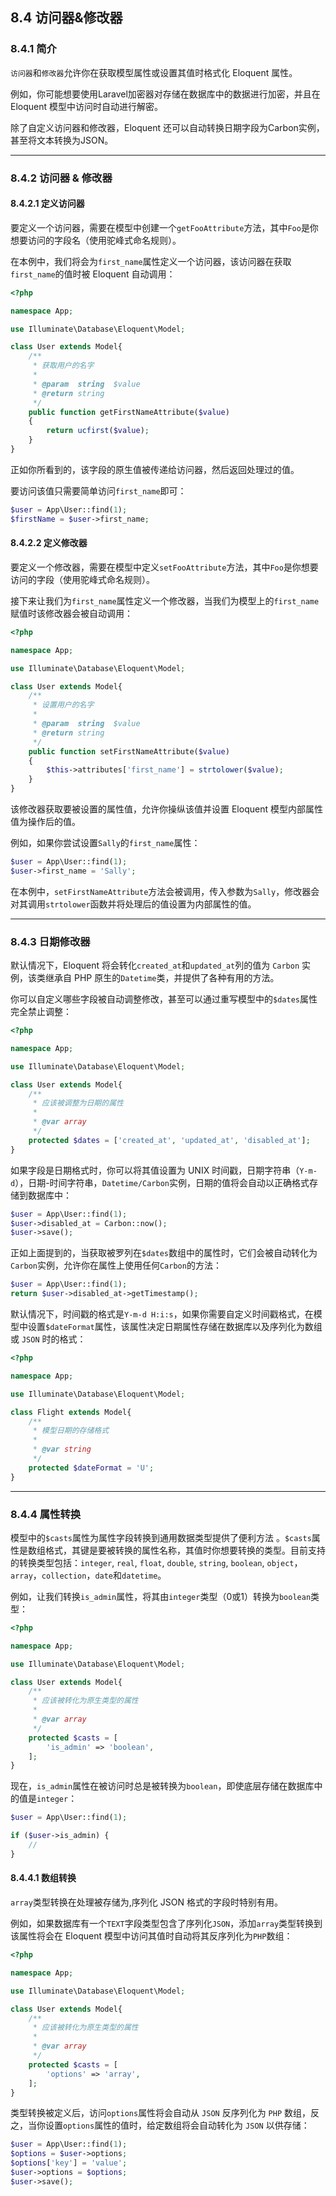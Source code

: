 ## 8.4 访问器&修改器

### 8.4.1 简介

`访问器`和`修改器`允许你在获取模型属性或设置其值时格式化 Eloquent 属性。

例如，你可能想要使用Laravel加密器对存储在数据库中的数据进行加密，并且在 Eloquent 模型中访问时自动进行解密。

除了自定义访问器和修改器，Eloquent 还可以自动转换日期字段为Carbon实例，甚至将文本转换为JSON。

----

### 8.4.2 访问器 & 修改器

#### 8.4.2.1 定义访问器

要定义一个访问器，需要在模型中创建一个`getFooAttribute`方法，其中`Foo`是你想要访问的字段名（使用驼峰式命名规则）。

在本例中，我们将会为`first_name`属性定义一个访问器，该访问器在获取`first_name`的值时被 Eloquent 自动调用：

```php
<?php

namespace App;

use Illuminate\Database\Eloquent\Model;

class User extends Model{
    /**
     * 获取用户的名字
     *
     * @param  string  $value
     * @return string
     */
    public function getFirstNameAttribute($value)
    {
        return ucfirst($value);
    }
}
```
正如你所看到的，该字段的原生值被传递给访问器，然后返回处理过的值。

要访问该值只需要简单访问`first_name`即可：

```php
$user = App\User::find(1);
$firstName = $user->first_name;
```

#### 8.4.2.2 定义修改器

要定义一个修改器，需要在模型中定义`setFooAttribute`方法，其中`Foo`是你想要访问的字段（使用驼峰式命名规则）。

接下来让我们为`first_name`属性定义一个修改器，当我们为模型上的`first_name`赋值时该修改器会被自动调用：

```php
<?php

namespace App;

use Illuminate\Database\Eloquent\Model;

class User extends Model{
    /**
     * 设置用户的名字
     *
     * @param  string  $value
     * @return string
     */
    public function setFirstNameAttribute($value)
    {
        $this->attributes['first_name'] = strtolower($value);
    }
}
```
该修改器获取要被设置的属性值，允许你操纵该值并设置 Eloquent 模型内部属性值为操作后的值。

例如，如果你尝试设置`Sally`的`first_name`属性：

```php
$user = App\User::find(1);
$user->first_name = 'Sally';
```
在本例中，`setFirstNameAttribute`方法会被调用，传入参数为`Sally`，修改器会对其调用`strtolower`函数并将处理后的值设置为内部属性的值。


----

### 8.4.3 日期修改器

默认情况下，Eloquent 将会转化`created_at`和`updated_at`列的值为 `Carbon` 实例，该类继承自 PHP 原生的`Datetime`类，并提供了各种有用的方法。

你可以自定义哪些字段被自动调整修改，甚至可以通过重写模型中的`$dates`属性完全禁止调整：

```php
<?php

namespace App;

use Illuminate\Database\Eloquent\Model;

class User extends Model{
    /**
     * 应该被调整为日期的属性
     *
     * @var array
     */
    protected $dates = ['created_at', 'updated_at', 'disabled_at'];
}
```
如果字段是日期格式时，你可以将其值设置为 UNIX 时间戳，日期字符串（`Y-m-d`），日期-时间字符串，`Datetime/Carbon`实例，日期的值将会自动以正确格式存储到数据库中：

```php
$user = App\User::find(1);
$user->disabled_at = Carbon::now();
$user->save();
```
正如上面提到的，当获取被罗列在`$dates`数组中的属性时，它们会被自动转化为`Carbon`实例，允许你在属性上使用任何`Carbon`的方法：

```php
$user = App\User::find(1);
return $user->disabled_at->getTimestamp();
```
默认情况下，时间戳的格式是`Y-m-d H:i:s`，如果你需要自定义时间戳格式，在模型中设置`$dateFormat`属性，该属性决定日期属性存储在数据库以及序列化为数组或 `JSON` 时的格式：

```php
<?php

namespace App;

use Illuminate\Database\Eloquent\Model;

class Flight extends Model{
    /**
     * 模型日期的存储格式
     *
     * @var string
     */
    protected $dateFormat = 'U';
}
```

----

### 8.4.4 属性转换

模型中的`$casts`属性为属性字段转换到通用数据类型提供了便利方法 。`$casts`属性是数组格式，其键是要被转换的属性名称，其值时你想要转换的类型。目前支持的转换类型包括：`integer`, `real`, `float`, `double`, `string`, `boolean`, `object`，`array`，`collection`，`date`和`datetime`。

例如，让我们转换`is_admin`属性，将其由`integer`类型（0或1）转换为`boolean`类型：

```php
<?php

namespace App;

use Illuminate\Database\Eloquent\Model;

class User extends Model{
    /**
     * 应该被转化为原生类型的属性
     *
     * @var array
     */
    protected $casts = [
        'is_admin' => 'boolean',
    ];
}
```
现在，`is_admin`属性在被访问时总是被转换为`boolean`，即使底层存储在数据库中的值是`integer`：

```php
$user = App\User::find(1);

if ($user->is_admin) {
    //
}
```

#### 8.4.4.1 数组转换

`array`类型转换在处理被存储为,序列化 JSON 格式的字段时特别有用。

例如，如果数据库有一个`TEXT`字段类型包含了序列化`JSON`，添加`array`类型转换到该属性将会在 Eloquent 模型中访问其值时自动将其反序列化为`PHP`数组：

```php
<?php

namespace App;

use Illuminate\Database\Eloquent\Model;

class User extends Model{
    /**
     * 应该被转化为原生类型的属性
     *
     * @var array
     */
    protected $casts = [
        'options' => 'array',
    ];
}
```
类型转换被定义后，访问`options`属性将会自动从 `JSON` 反序列化为 `PHP` 数组，反之，当你设置`options`属性的值时，给定数组将会自动转化为 `JSON` 以供存储：

```php
$user = App\User::find(1);
$options = $user->options;
$options['key'] = 'value';
$user->options = $options;
$user->save();
```